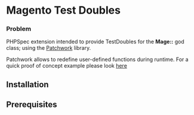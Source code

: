 # Magento Test Doubles

### Problem



PHPSpec extension intended to provide TestDoubles for the **Mage::** god class; using
the [Patchwork](https://github.com/antecedent/patchwork) library.

Patchwork allows to redefine user-defined functions during runtime. For a quick proof 
of concept example please look [here](https://github.com/amacgregor/magespec_patchwork_example)


## Installation 

## Prerequisites



